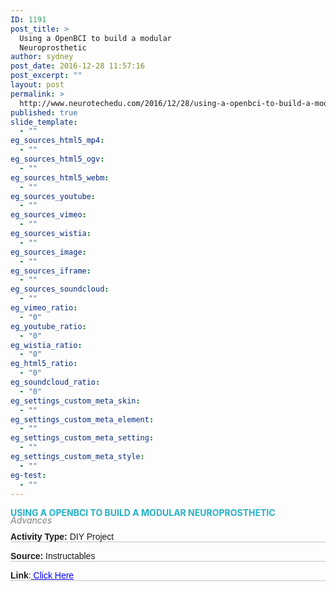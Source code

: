 ```yaml
---
ID: 1191
post_title: >
  Using a OpenBCI to build a modular
  Neuroprosthetic
author: sydney
post_date: 2016-12-28 11:57:16
post_excerpt: ""
layout: post
permalink: >
  http://www.neurotechedu.com/2016/12/28/using-a-openbci-to-build-a-modular-neuroprosthetic/
published: true
slide_template:
  - ""
eg_sources_html5_mp4:
  - ""
eg_sources_html5_ogv:
  - ""
eg_sources_html5_webm:
  - ""
eg_sources_youtube:
  - ""
eg_sources_vimeo:
  - ""
eg_sources_wistia:
  - ""
eg_sources_image:
  - ""
eg_sources_iframe:
  - ""
eg_sources_soundcloud:
  - ""
eg_vimeo_ratio:
  - "0"
eg_youtube_ratio:
  - "0"
eg_wistia_ratio:
  - "0"
eg_html5_ratio:
  - "0"
eg_soundcloud_ratio:
  - "0"
eg_settings_custom_meta_skin:
  - ""
eg_settings_custom_meta_element:
  - ""
eg_settings_custom_meta_setting:
  - ""
eg_settings_custom_meta_style:
  - ""
eg-test:
  - ""
---
```

<h4 style="text-align: left; color: #23b2c6; text-transform: uppercase; margin-top: 0; margin-bottom: -0.2em;">Using a OpenBCI to build a modular Neuroprosthetic</h4>
&nbsp;
<h6 style="margin-top: -1.4em; margin-bottom: -0.8em; color: grey;">Advances</h6>
&nbsp;
<p style="font-family: 'arial'; margin-top: 0.3em; border-bottom: 1px solid #c4c4c4;"><strong>Activity Type:</strong> DIY Project</p>
<p style="font-family: 'arial'; margin-top: 0.2em; border-bottom: 1px solid #c4c4c4;"><strong>Source:</strong> Instructables</p>
<p style="font-family: 'arial'; margin-top: 0.2em; border-bottom: 1px solid #c4c4c4;"><strong>Link</strong>:<a href="http://www.instructables.com/id/Low-Cost-Modular-Neuroprosthetic/" target="blank"> <span style="color: blue; text-decoration: underline;">Click Here</span></a></p>
